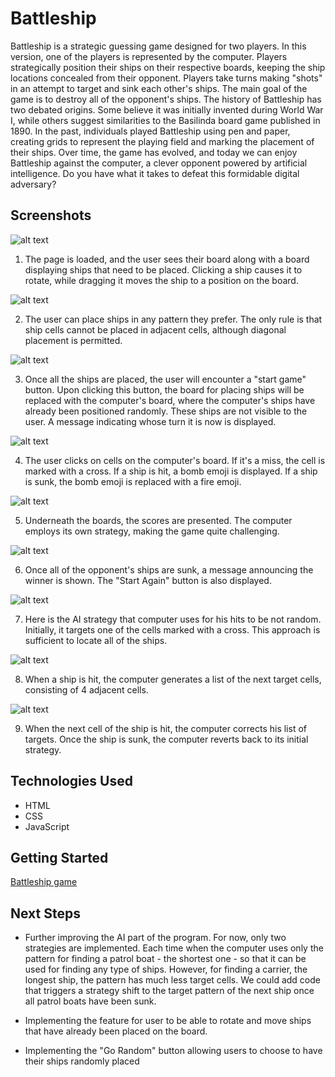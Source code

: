 # Battleship

Battleship is a strategic guessing game designed for two players. In this version, one of the players is represented by the computer. Players strategically position their ships on their respective boards, keeping the ship locations concealed from their opponent. Players take turns making "shots" in an attempt to target and sink each other's ships. The main goal of the game is to destroy all of the opponent's ships.
The history of Battleship has two debated origins. Some believe it was initially invented during World War I, while others suggest similarities to the Basilinda board game published in 1890. In the past, individuals played Battleship using pen and paper, creating grids to represent the playing field and marking the placement of their ships. Over time, the game has evolved, and today we can enjoy Battleship against the computer, a clever opponent powered by artificial intelligence. Do you have what it takes to defeat this formidable digital adversary?

## Screenshots

![alt text](https://github.com/gorgeousPotato/battleship/blob/main/images/screenshots/1.beginning.png "the beginning of the game")

1. The page is loaded, and the user sees their board along with a board displaying ships that need to be placed. Clicking a ship causes it to rotate, while dragging it moves the ship to a position on the board.

![alt text](https://github.com/gorgeousPotato/battleship/blob/main/images/screenshots/2.process%20of%20user%20ship%20placement.png "process of user ship placement")

2. The user can place ships in any pattern they prefer. The only rule is that ship cells cannot be placed in adjacent cells, although diagonal placement is permitted.

![alt text](https://github.com/gorgeousPotato/battleship/blob/main/images/screenshots/3.all%20user%20ships%20are%20placed.png "all the ships are placed")

3. Once all the ships are placed, the user will encounter a "start game" button. Upon clicking this button, the board for placing ships will be replaced with the computer's board, where the computer's ships have already been positioned randomly. These ships are not visible to the user. A message indicating whose turn it is now is displayed.

![alt text](https://github.com/gorgeousPotato/battleship/blob/main/images/screenshots/4.the%20beginning%20of%20the%20game.png "the beginning of the game process")

4. The user clicks on cells on the computer's board. If it's a miss, the cell is marked with a cross. If a ship is hit, a bomb emoji is displayed. If a ship is sunk, the bomb emoji is replaced with a fire emoji.

![alt text](https://github.com/gorgeousPotato/battleship/blob/main/images/screenshots/5.the%20game%20process.png "the game process")

5. Underneath the boards, the scores are presented. The computer employs its own strategy, making the game quite challenging.

![alt text](https://github.com/gorgeousPotato/battleship/blob/main/images/screenshots/6.the%20end%20of%20the%20game%2C%20start%20again%20button.png "the end of the game")

6. Once all of the opponent's ships are sunk, a message announcing the winner is shown. The "Start Again" button is also displayed.

![alt text](https://github.com/gorgeousPotato/battleship/blob/main/images/screenshots/strategy.png "strategy")

7. Here is the AI strategy that computer uses for his hits to be not random. Initially, it targets one of the cells marked with a cross. This approach is sufficient to locate all of the ships.

![alt text](https://github.com/gorgeousPotato/battleship/blob/main/images/screenshots/targets.png "targets")

8. When a ship is hit, the computer generates a list of the next target cells, consisting of 4 adjacent cells.

![alt text](https://github.com/gorgeousPotato/battleship/blob/main/images/screenshots/targets-1.png "targets")

9. When the next cell of the ship is hit, the computer corrects his list of targets. Once the ship is sunk, the computer reverts back to its initial strategy.

## Technologies Used

- HTML
- CSS
- JavaScript

## Getting Started

[Battleship game](https://gorgeouspotato.github.io/battleship/)

## Next Steps

- Further improving the AI part of the program. For now, only two strategies are implemented. Each time when the computer uses only the pattern for finding a patrol boat - the shortest one - so that it can be used for finding any type of ships. However, for finding a carrier, the longest ship, the pattern has much less target cells. We could add code that triggers a strategy shift to the target pattern of the next ship once all patrol boats have been sunk.

- Implementing the feature for user to be able to rotate and move ships that have already been placed on the board.

- Implementing the "Go Random" button allowing users to choose to have their ships randomly placed
